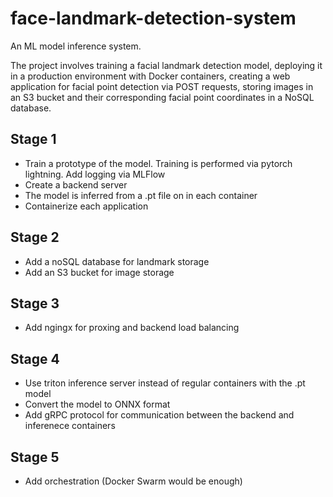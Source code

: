 # face-landmark-detection-system
An ML model inference system. 

The project involves training a facial landmark detection model, deploying it in a production environment with Docker containers, creating a web application for facial point detection via POST requests, storing images in an S3 bucket and their corresponding facial point coordinates in a NoSQL database. 



## Stage 1
- Train a prototype of the model. Training is performed via pytorch lightning. Add logging via MLFlow
- Create a backend server 
- The model is inferred from a .pt file on in each container
- Containerize each application 


## Stage 2
- Add a noSQL database for landmark storage
- Add an S3 bucket for image storage 


## Stage 3
- Add ngingx for proxing and backend load balancing


## Stage 4
- Use triton inference server instead of regular containers with the .pt model
- Convert the model to ONNX format
- Add gRPC protocol for communication between the backend and inferenece containers

## Stage 5
- Add orchestration (Docker Swarm would be enough)



